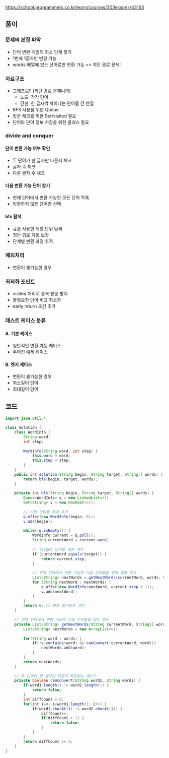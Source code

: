 https://school.programmers.co.kr/learn/courses/30/lessons/43163
## 풀이
### 문제의 본질 파악
- 단어 변환 게임의 최소 단계 찾기
- 1번에 1글자만 변경 가능
- words 배열에 있는 단어로만 변환 가능
=> 최단 경로 문제!

### 자료구조
- 그래프로!! (최단 경로 문제니까)
  - 노드: 각각 단어
  - 간선: 한 글자씩 차이나는 단어들 간 연결
- BFS 사용을 위한 Queue
- 방문 체크를 위한 Set/visited 필요
- 단어와 단어 정보 저장을 위한 클래스 필요

### divide and conquer
#### 단어 변환 가능 여부 확인
- 두 단어가 한 글자만 다른지 체크
- 글자 수 체크
- 다른 글자 수 체크

#### 다음 변환 가능 단어 찾기
- 현재 단어에서 변환 가능한 모든 단어 목록
- 방문하지 않은 단어만 선택

#### bfs 탐색
- 큐를 사용한 레벨 단위 탐색
- 최단 경로 자동 보장
- 단계별 변환 과정 추적

### 예외처리
- 변환이 불가능한 경우

### 최적화 포인트
- visited 처리로 중복 방문 방지
- 불필요한 단어 비교 최소화
- early return 조건 추가

### 테스트 케이스 분류
#### A. 기본 케이스
- 일반적인 변환 가능 케이스
- 주어진 예제 케이스

#### B. 엣지 케이스
- 변환이 불가능한 경우
- 최소길이 단어
- 최대길이 단어

## 코드
```java
import java.util.*;

class Solution {
    class WordInfo {
        String word;
        int step;
        
        WordInfo(String word, int step) {
            this.word = word;
            this.step = step;
        }
    }
    public int solution(String begin, String target, String[] words) {
        return bfs(begin, target, words);
    }
    
    private int bfs(String begin, String target, String[] words) {
        Queue<WordInfo> q = new LinkedList<>();
        Set<String> v = new HashSet<>();
        
        // 시작 단어를 큐에 추가
        q.offer(new WordInfo(begin, 0));
        v.add(begin);
        
        while(!q.isEmpty()) {
            WordInfo current = q.poll();
            String currentWord = current.word;
            
            // target 단어를 찾은 경우
            if (currentWord.equals(target)) {
                return current.step;
            }
            
            // 현재 단어에서 변환 가능한 다음 단어들을 찾아 큐에 추가
            List<String> nextWords = getNextWords(currentWord, words, v);
            for (String nextWord : nextWords) {
                q.offer(new WordInfo(nextWord, current.step + 1));
                v.add(nextWord);
            }
        }
        return 0; // 변환 불가능한 경우
    }
    
    // 현재 단어에서 변환 가능한 다음 단어들을 찾는 함수
    private List<String> getNextWords(String currentWord, String[] words, Set<String> v) {
        List<String> nextWords = new ArrayList<>();
        
        for(String word : words) {
            if(!v.contains(word) && canConvert(currentWord, word)){
                nextWords.add(word);
            }
        }
        return nextWords;
    }
    
    // 두 단어가 한 글자만 다른지 확인하는 메소드
    private boolean canConvert(String word1, String word2) {
        if(word1.length() != word2.length()) {
            return false;
        }
        int diffCount = 0;
        for(int i=0; i<word1.length(); i++) {
            if(word1.charAt(i) != word2.charAt(i)) {
                diffCount++;
                if(diffCount > 1) {
                    return false;
                }
            }
        }
        return diffCount == 1;
    }
}
```